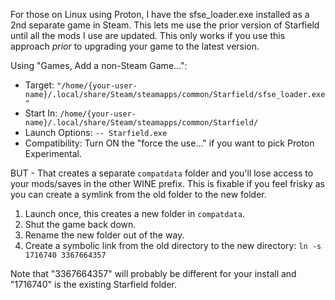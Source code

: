 For those on Linux using Proton, I have the sfse_loader.exe installed as a 2nd separate game in Steam.  This lets me use the prior version of Starfield until all the mods I use are updated.  This only works if you use this approach *prior* to upgrading your game to the latest version.

Using "Games, Add a non-Steam Game...":

- Target: `"/home/{your-user-name}/.local/share/Steam/steamapps/common/Starfield/sfse_loader.exe"`
- Start In: `/home/{your-user-name}/.local/share/Steam/steamapps/common/Starfield/`
- Launch Options: `-- Starfield.exe`
- Compatibility: Turn ON the "force the use..." if you want to pick Proton Experimental.

BUT - That creates a separate `compatdata` folder and you'll lose access to your mods/saves in the other WINE prefix.  This is fixable if you feel frisky as you can create a symlink from the old folder to the new folder.  

1. Launch once, this creates a new folder in `compatdata`.
2. Shut the game back down.
3. Rename the new folder out of the way.
4. Create a symbolic link from the old directory to the new directory: `ln -s 1716740 3367664357`

Note that "3367664357" will probably be different for your install and "1716740" is the existing Starfield folder.
